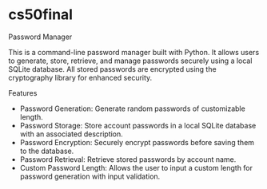 # cs50final
Password Manager

This is a command-line password manager built with Python. It allows users to generate, store, retrieve, and manage passwords securely using a local SQLite database. All stored passwords are encrypted using the cryptography library for enhanced security.

Features

* Password Generation: Generate random passwords of customizable length.
* Password Storage: Store account passwords in a local SQLite database with an associated description.
* Password Encryption: Securely encrypt passwords before saving them to the database.
* Password Retrieval: Retrieve stored passwords by account name.
* Custom Password Length: Allows the user to input a custom length for password generation with input validation.


